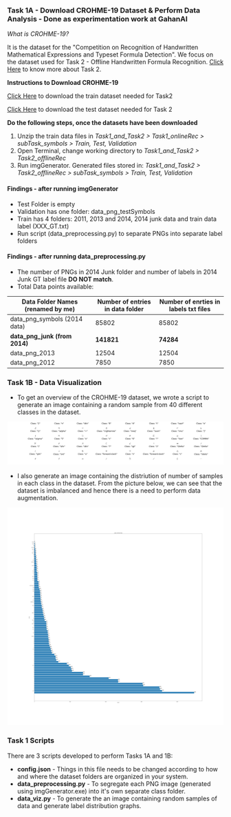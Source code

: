 ### Task 1A - Download CROHME-19 Dataset & Perform Data Analysis - Done as experimentation work at GahanAI

*What is CROHME-19?*

It is the dataset for the "Competition on Recognition of Handwritten Mathematical Expressions and Typeset Formula Detection". We focus on the dataset used for Task 2 - Offline Handwritten Formula Recognition. [Click Here](https://www.cs.rit.edu/~crohme2019/task.html) to know more about Task 2.

**Instructions to Download CROHME-19**

[Click Here](https://www.cs.rit.edu/~crohme2019/downloads/Task1_and_Task2.zip) to download the train dataset needed for Task2

[Click Here](https://www.cs.rit.edu/~crohme2019/downloads/zipped_CROHME2019_testData.zip) to download the test dataset needed for Task 2

**Do the following steps, once the datasets have been downloaded**
1. Unzip the train data files in *Task1_and_Task2 > Task1_onlineRec > subTask_symbols > Train, Test, Validation*
2. Open Terminal, change working directory to *Task1_and_Task2 > Task2_offlineRec*
3. Run imgGenerator. Generated files stored in: *Task1_and_Task2 > Task2_offlineRec > subTask_symbols > Train, Test, Validation*

#### Findings - after running imgGenerator
- Test Folder is empty
- Validation has one folder: data_png_testSymbols
- Train has 4 folders: 2011, 2013 and 2014, 2014 junk data and train data label (XXX_GT.txt)
- Run script (data_preprocessing.py) to separate PNGs into separate label folders

#### Findings - after running data_preprocessing.py
- The number of PNGs in 2014 Junk folder and number of labels in 2014 Junk GT label file **DO NOT match**.
- Total Data points available:

|**Data Folder Names** (renamed by me)| **Number of entries in data folder** | **Number of enrties in labels txt files** |
|-------------------------------------|--------------------------------------|-------------------------------------------|
| data_png_symbols (2014 data) | 85802 | 85802 |
| **data_png_junk (from 2014)** | **141821** | **74284** |
| data_png_2013 | 12504 | 12504 |
| data_png_2012 | 7850 | 7850 |

### Task 1B - Data Visualization

- To get an overview of the CROHME-19 dataset, we wrote a script to generate an image containing a random sample from 40 different classes in the dataset.

![data sample visualization](https://github.com/sreenithibalasu/CROHME_data_analysis/blob/main/random_labels.jpeg)

- I also generate an image containing the distriution of number of samples in each class in the dataset. From the picture below, we can see that the dataset is imbalanced and hence there is a need to perform data augmentation.

![data class distribution](https://github.com/sreenithibalasu/CROHME_data_analysis/blob/main/label_distribution.jpeg)

### Task 1 Scripts

There are 3 scripts developed to perform Tasks 1A and 1B:

- **config.json** - Things in this file needs to be changed according to how and where the dataset folders are organized in your system.
- **data_preprocessing.py** - To segregate each PNG image (generated using imgGenerator.exe) into it's own separate class folder.
- **data_viz.py** - To generate the an image containing random samples of data and generate label distribution graphs.
